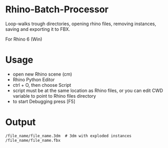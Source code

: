 # Rhino-Batch-Processor
Loop-walks trough directories, opening rhino files, removing instances, saving and exporting it to FBX.

For Rhino 6 (Win)

# Usage
- open new Rhino scene (cm)
- Rhino Python Editor
- ctrl + O,  then choose Script
- script must be at the same location as Rhino files, or you can edit CWD variable to point to Rhino files directory
- to start Debugging press [F5]

# Output
```
/file_name/file_name.3dm  # 3dm with exploded instances
/file_name/file_name.fbx
```
